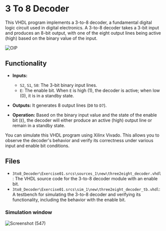 # 3 To 8 Decoder 

This VHDL program implements a 3-to-8 decoder, a fundamental digital logic circuit used in digital electronics. A 3-to-8 decoder takes a 3-bit input and produces an 8-bit output, with one of the eight output lines being active (high) based on the binary value of the input.

![OIP](https://github.com/Mesheswarage/VHDL/assets/97176530/259f9270-ee96-458d-ad33-3347be13aef6)

## Functionality

- **Inputs:**
  - `S2`, `S1`, `S0`: The 3-bit binary input lines.
  - `E`: The enable bit. When `E` is high (1), the decoder is active; when low (0), it is in a standby state.

- **Outputs:** It generates 8 output lines (`D0` to `D7`).

- **Operation:** Based on the binary input value and the state of the enable bit (`E`), the decoder will either produce an active (high) output line or remain in a standby state.


 You can simulate this VHDL program using Xilinx Vivado. This allows you to observe the decoder's behavior and verify its correctness under various input and enable bit conditions.

 ## Files

- `3to8_Decoder\Exercise01.srcs\sources_1\new\three2eight_decoder.vhdl`: The VHDL source code for the 3-to-8 decoder module with an enable bit.
- `3to8_Decoder\Exercise01.srcs\sim_1\new\three2eight_decoder_tb.vhdl`: A testbench for simulating the 3-to-8 decoder and verifying its functionality, including the behavior with the enable bit.

### Simulation window

![Screenshot (547)](https://github.com/Mesheswarage/VHDL/assets/97176530/9ab5171d-9d80-4819-891a-b58eeb2b6bf6)
